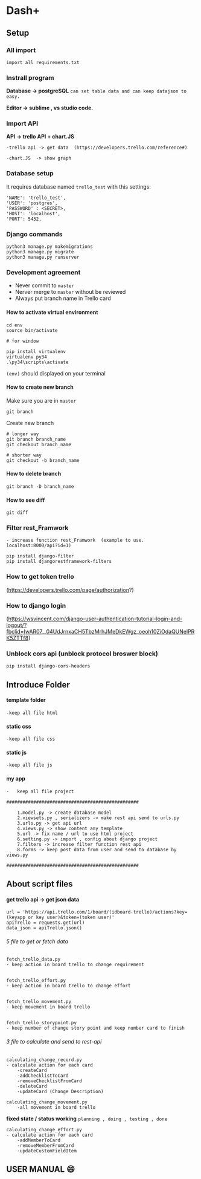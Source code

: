 # Dash+

## Setup

### All import 
``` import all requirements.txt ```

### Instrall program
**Database -> postgreSQL**
 ```can set table data and can keep datajson to easy.```

**Editor -> sublime , vs studio code.**

### Import API
**API -> trello API  + chart.JS**
```
-trello api -> get data  (https://developers.trello.com/reference#)

-chart.JS  -> show graph
```

### Database setup
It requires database named `trello_test` with this settings:

```
'NAME': 'trello_test',
'USER': 'postgres',
'PASSWORD' : <SECRET>,
'HOST': 'localhost',
'PORT': 5432,
```

### Django commands

```
python3 manage.py makemigrations
python3 manage.py migrate
python3 manage.py runserver
```

### Development agreement

- Never commit to `master`
- Nerver merge to `master` without be reviewed
- Always put branch name in Trello card

#### How to activate virtual environment

```
cd env
source bin/activate

# for window

pip install virtualenv
virtualenv py34
.\py34\scripts\activate

```
`(env)` should displayed on your terminal

#### How to create new branch

Make sure you are in `master`
```
git branch
```
Create new branch
```
# longer way
git branch branch_name
git checkout branch_name

# shorter way
git checkout -b branch_name
```

#### How to delete branch

```
git branch -D branch_name
```

#### How to see diff

```
git diff
```

### Filter rest_Framwork
	- increase function rest_Framwork  (example to use. localhost:8000/api?id=1)
```
pip install django-filter
pip install djangorestframework-filters
```


### How to get token trello 

(https://developers.trello.com/page/authorization?)


### How to django login

(https://wsvincent.com/django-user-authentication-tutorial-login-and-logout/?fbclid=IwAR07__04UdJrnxaCH5TbzMrhJMeDkEWgz_oeoh10ZiOdaQUNelPRK5ZTTf8)


### Unblock cors api (unblock protocol broswer block)

```
pip install django-cors-headers
```

<!-- cron job  -->

## Introduce Folder

#### template folder
```
-keep all file html
```
#### static css
```
-keep all file css
```
#### static js
```
-keep all file js
```
#### my app 
```
-	keep all file project

#################################################

	1.model.py -> create database model
	2.viewsets.py , serializers -> make rest api send to urls.py
	3.urls.py -> get api url 
	4.views.py -> show content any template
	5.url -> fix name / url to use html project
	6.setting.py -> import , config about django project
	7.filters -> increase filter function rest api
	8.forms -> keep post data from user and send to database by views.py

#################################################
```


## About script files
#### get trello api -> get json data 
``` 
url = 'https://api.trello.com/1/board/(idboard-trello)/actions?key=(keyapp or key user)&token=(token user)'
apiTrello = requests.get(url)
data_json = apiTrello.json()
``` 
###### 5 file to get or fetch data 
```  
fetch_trello_data.py 
- keep action in board trello to change requirement  


fetch_trello_effort.py
- keep action in board trello to change effort


fetch_trello_movement.py
- keep movement in board trello 


fetch_trello_storypoint.py 
- keep number of change story point and keep number card to finish 

 ```

###### 3 file to calculate and send to rest-api
``` 
calculating_change_record.py
- calculate action for each card 
	-createCard
	-addChecklistToCard
	-removeChecklistFromCard
	-deleteCard
	-updateCard (Change Description)
```
```
calculating_change_movement.py
	-all movement in board trello
```
**fixed state / status working** 
`planning , doing , testing , done ` 
```
calculating_change_effort.py
- calculate action for each card 
	-addMemberToCard
	-removeMemberFromCard
	-updateCustomFieldItem

```

## USER MANUAL :smile:
